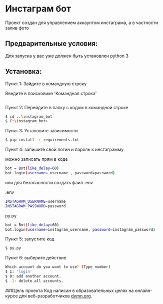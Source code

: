 # Инстаграм бот

Проект создан для управлением аккаунтом инстаграма, а в частности залив фото

## Предварительные условия:

Для запуска у вас уже должен быть установлен  python 3

## Установка:

Пункт 1: Зайдите в командную строку 

Введите в поисковике 'Командная строка'

```bash
```
Пункт 2: Перейдите в папку с кодом в командной строке

```bash
$ cd ..\instagram_bot
$ C:\instagram_bot>
```

Пункт 3: Установите зависимости

```bash
$ pip install -r requirements.txt
```
Пункт 4: запишите свой логин и пароль к инстаграмму

можно записать прям в коде 

```bash
bot = Bot(like_delay=60)
bot.login(username= username , password=password)
```
или для безопасности создать фаил .env

.env
```bash
INSTAGRAM_USERNAME=username
INSTAGRAM_PASSWORD=password
```

py.py
```bash
bot = Bot(like_delay=60)
bot.login(username=instagram_username, password=instagram_password)
```

Пункт 5: запустите код

```bash
$ py.py
```

Пункт 6: выберите действие

```bash
Which account do you want to use? (Type number)
$ 1: 'login'
$ 0: add another account.
$ -1: delete all accounts.
```

###Цель проекта
Код написан в образовательных целях на онлайн-курсе для веб-разработчиков [dvmn.org](https://dvmn.org/).
